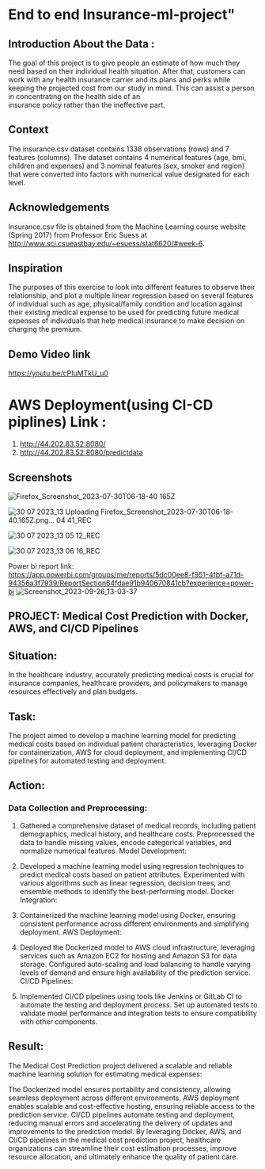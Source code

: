 # End to end Insurance-ml-project" 

 ## Introduction About the Data :
  The goal of this project is to give people an estimate of how much they need based on
  their individual health situation. After that, customers can work with any health 
  insurance carrier and its plans and perks while keeping the projected cost from our 
  study in mind. This can assist a person in concentrating on the health side of an   
  insurance policy rather than the ineffective part.

## Context
The insurance.csv dataset contains 1338 observations (rows) and 7 features (columns). The dataset contains 4 numerical features (age, bmi, children and expenses) and 3 nominal features (sex, smoker and region) that were converted into factors with numerical value designated for each level.

## Acknowledgements
Insurance.csv file is obtained from the Machine Learning course website (Spring 2017) from Professor Eric Suess at http://www.sci.csueastbay.edu/~esuess/stat6620/#week-6.

## Inspiration
The purposes of this exercise to look into different features to observe their relationship, and plot a multiple linear regression based on several features of individual such as age, physical/family condition and location against their existing medical expense to be used for predicting future medical expenses of individuals that help medical insurance to make decision on charging the premium.

## Demo Video link
https://youtu.be/cPIuMTkU_u0

# AWS Deployment(using CI-CD piplines) Link :
1. http://44.202.83.52:8080/
2. http://44.202.83.52:8080/predictdata

## Screenshots


![Firefox_Screenshot_2023-07-30T06-18-40 165Z](https://github.com/extremeVinay/insurance-ml-project/assets/105208245/72ea0ad3-f6b4-402c-9b12-6671f90561b0)


![30 07 2023_13 ![Uploading Firefox_Screenshot_2023-07-30T06-18-40.165Z.png…]()
04 41_REC](https://github.com/extremeVinay/insurance-ml-project/assets/105208245/0b305da0-37ce-421c-a8d9-7b73416347bf)

![30 07 2023_13 05 12_REC](https://github.com/extremeVinay/insurance-ml-project/assets/105208245/5f601ccc-9412-4680-840c-dc3d6277d5df)

![30 07 2023_13 06 16_REC](https://github.com/extremeVinay/insurance-ml-project/assets/105208245/b2efb238-dad5-4f83-8271-3aa865aa86d9)


Power bi report link: https://app.powerbi.com/groups/me/reports/5dc00ee8-f951-4fbf-a71d-94356a3f7939/ReportSection64fdae91b940670841cb?experience=power-bi
![Screenshot_2023-09-26_13-03-37](https://github.com/extremeVinay/insurance-ml-project/assets/105208245/304a8d80-de21-4977-b94d-19d41e1b0352)



## PROJECT: Medical Cost Prediction with Docker, AWS, and CI/CD Pipelines

## Situation:
In the healthcare industry, accurately predicting medical costs is crucial for insurance companies, healthcare providers, and policymakers to manage resources effectively and plan budgets.

## Task:
The project aimed to develop a machine learning model for predicting medical costs based on individual patient characteristics, leveraging Docker for containerization, AWS for cloud deployment, and implementing CI/CD pipelines for automated testing and deployment.

## Action:

### Data Collection and Preprocessing:

1) Gathered a comprehensive dataset of medical records, including patient demographics, medical history, and healthcare costs.
Preprocessed the data to handle missing values, encode categorical variables, and normalize numerical features.
Model Development:

2) Developed a machine learning model using regression techniques to predict medical costs based on patient attributes.
Experimented with various algorithms such as linear regression, decision trees, and ensemble methods to identify the best-performing model.
Docker Integration:

3) Containerized the machine learning model using Docker, ensuring consistent performance across different environments and simplifying deployment.
AWS Deployment:

4) Deployed the Dockerized model to AWS cloud infrastructure, leveraging services such as Amazon EC2 for hosting and Amazon S3 for data storage.
Configured auto-scaling and load balancing to handle varying levels of demand and ensure high availability of the prediction service.
CI/CD Pipelines:

5) Implemented CI/CD pipelines using tools like Jenkins or GitLab CI to automate the testing and deployment process.
Set up automated tests to validate model performance and integration tests to ensure compatibility with other components.

## Result:
The Medical Cost Prediction project delivered a scalable and reliable machine learning solution for estimating medical expenses:

The Dockerized model ensures portability and consistency, allowing seamless deployment across different environments.
AWS deployment enables scalable and cost-effective hosting, ensuring reliable access to the prediction service.
CI/CD pipelines automate testing and deployment, reducing manual errors and accelerating the delivery of updates and improvements to the prediction model.
By leveraging Docker, AWS, and CI/CD pipelines in the medical cost prediction project, healthcare organizations can streamline their cost estimation processes, improve resource allocation, and ultimately enhance the quality of patient care.












